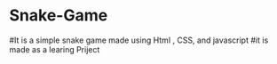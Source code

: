 # Snake-Game
#It is a simple snake game made using Html , CSS, and javascript
#it is made as a learing Priject
